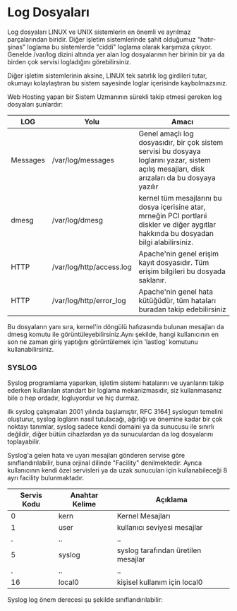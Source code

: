 # Log Dosyaları

Log dosyaları LINUX ve UNIX sistemlerin en önemli ve ayrılmaz parçalarından biridir. Diğer işletim sistemlerinde şahit olduğumuz "hatır-şinas" loglama bu sistemlerde "ciddi" loglama olarak karşımıza çıkıyor. Genelde /var/log dizini altında yer alan log dosyalarının her birinin bir ya da birden çok servisi logladığını görebilirsiniz. 

Diğer işletim sistemlerinin aksine, LINUX tek satırlık log girdileri tutar, okumayı kolaylaştıran bu sistem sayesinde loglar içerisinde kaybolmazsınız.

Web Hosting yapan bir Sistem Uzmanının sürekli takip etmesi gereken log dosyaları şunlardır:

| LOG | Yolu | Amacı |
| -- | -- | -- |
| Messages | /var/log/messages | Genel amaçlı log dosyasıdır, bir çok sistem servisi bu dosyaya loglarını yazar, sistem açılış mesajları, disk arızaları da bu dosyaya yazılır |
| dmesg | /var/log/dmesg | kernel tüm mesajlarını bu dosya içerisine atar, mrneğin PCI portlarıi diskler ve diğer aygıtlar hakkında bu dosyadan bilgi alabilirsiniz. |
| HTTP | /var/log/http/access.log | Apache'nin genel erişim kayıt dosyasıdır. Tüm erişim bilgileri bu dosyada saklanır.|
| HTTP | /var/log/http/error_log | Apache'nin genel hata kütüğüdür, tüm hataları buradan takip edebilirsiniz |



Bu dosyaların yanı sıra, kernel'in döngülü hafızasında bulunan mesajları da dmesg komutu ile görüntüleyebilirsiniz.Aynı şekilde, hangi kullanıcının en son ne zaman giriş yaptığını görüntülemek için 'lastlog' komutunu kullanabilirsiniz.


### SYSLOG
Syslog programlama yaparken, işletim sistemi hatalarını ve uyarılarını takip ederken kullanılan standart bir loglama mekanizmasıdır, siz kullanmasanız bile o hep ordadır, logluyordur ve hiç durmaz.

ilk syslog çalışmaları 2001 yılında başlamıştır, RFC 3164[1] syslogun temelini oluşturur, syslog logların nasıl tutulacağı, ağırlığı ve önemine kadar bir çok noktayı tanımlar, syslog sadece kendi domaini ya da sunucusu ile sınırlı değildir, diğer bütün cihazlardan ya da sunuculardan da log dosyalarını toplayabilir. 

Syslog'a gelen hata ve uyarı mesajları gönderen servise göre sınıflandırılabilir, buna orjinal dilinde "Facility" denilmektedir. Ayrıca kullanıcının kendi özel servisleri ya da uzak sunucuları için kullanabileceği 8 ayrı facility bulunmaktadır.

|Servis Kodu|Anahtar Kelime|Açıklama|
| -- | -- | -- |
|0|kern| Kernel Mesajları|
|1|user|kullanıcı seviyesi mesajlar|
|.|..|..|
|5|syslog|syslog tarafından üretilen mesajlar|
|.|..|..|
|16|local0|kişisel kullanım için local0|



Syslog log önem derecesi şu şekilde sınıflandırılabilir:


[1]: http://www.rfc-editor.org/info/rfc3164

